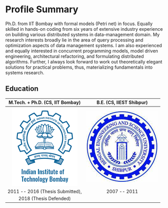 # Profile Summary

Ph.D. from IIT Bombay with formal models (Petri net) in focus. Equally skilled in hands-on coding from six years of extensive industry experience on building various distributed systems in data-management domain. My research interests broadly lie in the area of query processing and optimization aspects of data management systems. I am also experienced and equally interested in concurrent programming models, model driven engineering, architectural refactoring, and formulating distributed algorithms. Further, I always look forward to work out theoretically elegant solutions for
practical problems, thus, materializing fundamentals into systems research.

## Education

M.Tech. + Ph.D. (CS, IIT Bombay)  |  B.E. (CS, IIEST Shibpur)
:--------------------------------:|:-------------------------:
![phd](iitb.png)                  | ![be](shibpur.jpeg)
2011 -- 2016 (Thesis Submitted),  | 2007 -- 2011
2018 (Thesis Defended)            |

